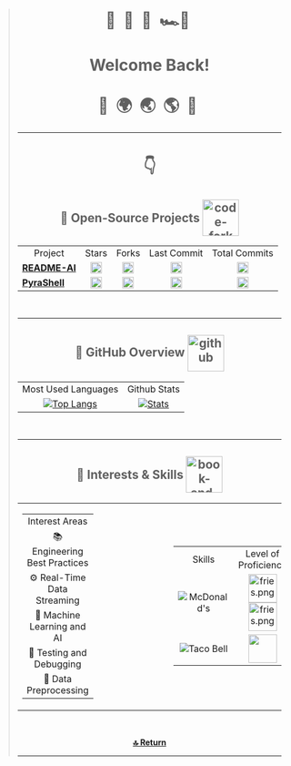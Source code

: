 <!-- Header -->
> <div align="center">
>     <h1>
>         🌊&nbsp;
>         🌴&nbsp;
>         🏰&nbsp;
>         🏎️💨&nbsp;
>         <br><br>
>         Welcome Back!
>         <br><br>
>         🛫&nbsp;
>         🌍&nbsp;
>         🌏&nbsp;
>         🌎&nbsp;
>         🛬&nbsp;
>     </h1>
> <hr>
> <h1>👇</h1>
>
> <!-- Open-Source Software -->
> <div align="center">
>   <h2>
>     <div style="display: inline-block;">
>       <span style="vertical-align: middle;">📍 Open-Source Projects</span>
>       <img width="64" height="64" src="https://img.icons8.com/nolan/64/1A6DFF/C822FF/code-fork.png"
>         style="vertical-align: middle;" alt="code-fork" />
>     </div>
>   </h2>
>   <table>
>     <tr>
>       <td align="center">Project</td>
>       <td align="center">Stars</td>
>       <td align="center">Forks</td>
>       <td align="center">Last Commit</td>
>       <td align="center">Total Commits</td>
>     </tr>
>     <tr>
>       <td align="center">
>         <a href="https://github.com/eli64s/README-AI" style="display: flex; align-items: center;">
>           <strong>README-AI</strong>
>         </a>
>       </td>
>       <td align="center">
>         <a href="https://github.com/eli64s/README-AI">
>           <img src="https://img.shields.io/github/stars/eli64s/README-AI?style=social&color=4F7DB3"
>             alt="README-AI Stars" height="20">
>         </a>
>       </td>
>       <td align="center">
>         <a href="https://github.com/eli64s/README-AI">
>           <img src="https://img.shields.io/github/forks/eli64s/README-AI?style=social&color=4F7DB3"
>             alt="README-AI Forks" height="20">
>         </a>
>       </td>
>       <td align="center">
>         <a href="https://github.com/eli64s/README-AI">
>           <img src="https://img.shields.io/github/commit-activity/y/eli64s/README-AI?style=social&color=4F7DB3"
>             alt="README-AI Total Commits" height="20">
>         </a>
>       </td>
>       <td align="center">
>         <a href="https://github.com/eli64s/README-AI">
>           <img src="https://img.shields.io/github/last-commit/eli64s/README-AI?style=social&color=4F7DB3"
>             alt="README-AI Last Commit" height="20">
>         </a>
>       </td>
>     </tr>
>     <tr>
>       <td align="center">
>         <a href="https://github.com/eli64s/PyraShell" style="display: flex; align-items: center;">
>           <strong>PyraShell</strong>
>         </a>
>       </td>
>       <td align="center">
>         <a href="https://github.com/eli64s/PyraShell">
>           <img src="https://img.shields.io/github/stars/eli64s/PyraShell?style=social&color=4F7DB3"
>             alt="PyraShell Stars" height="20">
>         </a>
>       </td>
>       <td align="center">
>         <a href="https://github.com/eli64s/PyraShell">
>           <img src="https://img.shields.io/github/forks/eli64s/PyraShell?style=social&color=4F7DB3"
>             alt="PyraShell Forks" height="20">
>         </a>
>       </td>
>       <td align="center">
>         <a href="https://github.com/eli64s/PyraShell">
>           <img src="https://img.shields.io/github/last-commit/eli64s/PyraShell?style=social&color=4F7DB3"
>             alt="PyraShell Last Commit" height="20">
>         </a>
>       </td>
>       <td align="center">
>         <a href="https://github.com/eli64s/PyraShell">
>           <img src="https://img.shields.io/github/commit-activity/y/eli64s/PyraShell?style=social&color=4F7DB3"
>             alt="PyraShell Total Commits" height="20">
>         </a>
>       </td>
>     </tr>
>   </table>
> </div>
> <br>
> <hr>
>
> 
> <!-- Github Usage Statistics -->
> <div align="center">
>     <h2>
>         <div style="display: inline-block;">
>             <span style="display: inline-block;">📍 GitHub Overview</span>
>             <img width="64" height="64" src="https://img.icons8.com/nolan/64/1A6DFF/C822FF/github.png"
>                 style="vertical-align: middle;" alt="github" />
>         </div>
>     </h2>
>     <table>
>         <tr>
>             <td align="center">
>                 Most Used Languages
>             </td>
>             <td align="center">
>                 Github Stats
>             </td>
>         </tr>
>         <tr>
>             <td align="center">
>                 <a href="https://github.com/anuraghazra/github-readme-stats">
>                     <img src="https://github-readme-stats.vercel.app/api/top-langs/?username=eli64s&layout=compact&theme=cobalt"
>                         alt="Top Langs">
>                 </a>
>             </td>
>             <td align="center">
>                 <a href="https://github.com/anuraghazra/github-readme-stats">
>                     <img src="https://github-readme-stats.vercel.app/api?username=eli64s&theme=cobalt&count_private=true&include_all_commits=true&show_icons=true&include_all_commits=true&custom_title=%20%GitHub%20%Stats"
>                         alt="Stats">
>                 </a>
>             </td>
>         </tr>
>     </table>
> </div>
> <br>
> <hr>
>
> 
> <!-- Interests, Studies, and Skills -->
> <div align="center">
>  <h2>
>    <div style="display: inline-block;">
>      <span style="vertical-align: middle;">📍 Interests & Skills</span>
>        <img width="64" height="64" src="https://img.icons8.com/nolan/64/1A6DFF/C822FF/book-and-pencil.png" style="vertical-align: middle;" alt="book-and-pencil" />
>     </div>
>  </h2>
>     <table>
>         <tr>
>             <td style="padding-right: 100px;">
>                 <table>
>                     <tr>
>                         <td align="center">
>                             Interest Areas
>                         </td>
>                     </tr>
>                     <tr>
>                         <td align="center">📚 Engineering Best Practices</td>
>                     </tr>
>                     <tr>
>                         <td align="center">⚙️ Real-Time Data Streaming</td>
>                     </tr>
>                     <tr>
>                         <td align="center">🤖 Machine Learning and AI</td>
>                     </tr>
>                     <tr>
>                         <td align="center">🧪 Testing and Debugging</td>
>                     </tr>
>                     <tr>
>                         <td align="center">🔄 Data Preprocessing</td>
>                     </tr>
>                 </table>
>             </td>
>             <td>&nbsp;&nbsp;&nbsp;&nbsp;</td> <!-- Empty cell for spacing -->
>             <td>
>                 <table>
>                     <tr>
>                         <td align="center">
>                             Skills
>                         </td>
>                         <td align="center">
>                             Level of Proficiency
>                         </td>
>                     </tr>
>                     <tr>
>                         <td align="center">
>                                 <img src="https://img.shields.io/badge/McDonald's-FBC817.svg?style=for-the-badge&logo=McDonald's&logoColor=black"
>                                 alt="McDonald's">
>                         </td>
>                         <td align="center">
>                                <img src="https://img.icons8.com/color/256/mcdonalds-french-fries.png" 
>                                 alt="fries.png"
>                                 height="50">
>                                <img src="https://img.icons8.com/color/256/mcdonalds-french-fries.png" 
>                                 alt="fries.png"
>                                 height="50">
>                         </td>
>                     </tr>
>                     <tr>
>                         <td align="center"><img
>                                 src="https://img.shields.io/badge/Taco%20Bell-38096C.svg?style=for-the-badge&logo=Taco-Bell&logoColor=white"
>                                 alt="Taco Bell"></td>
>                         <td align="center"><img
>                                 src="https://images-wixmp-ed30a86b8c4ca887773594c2.wixmp.com/f/9d373171-dec6-4799-b610-39da08d39942/dcmxqxj-de4517e6-0d36-4d0c-9457-fc710b9d32cf.png/v1/fill/w_800,h_308,strp/cute_tacos_by_biblio_dcmxqxj-fullview.png?token=eyJ0eXAiOiJKV1QiLCJhbGciOiJIUzI1NiJ9.eyJzdWIiOiJ1cm46YXBwOjdlMGQxODg5ODIyNjQzNzNhNWYwZDQxNWVhMGQyNmUwIiwiaXNzIjoidXJuOmFwcDo3ZTBkMTg4OTgyMjY0MzczYTVmMGQ0MTVlYTBkMjZlMCIsIm9iaiI6W1t7ImhlaWdodCI6Ijw9MzA4IiwicGF0aCI6IlwvZlwvOWQzNzMxNzEtZGVjNi00Nzk5LWI2MTAtMzlkYTA4ZDM5OTQyXC9kY214cXhqLWRlNDUxN2U2LTBkMzYtNGQwYy05NDU3LWZjNzEwYjlkMzJjZi5wbmciLCJ3aWR0aCI6Ijw9ODAwIn1dXSwiYXVkIjpbInVybjpzZXJ2aWNlOmltYWdlLm9wZXJhdGlvbnMiXX0.EWRRpGbXETzJ71LdlJvq3uQ8twwMbNXrwQWCaabz1z8"
>                                 height="50"></td>
>                     </tr>
>                 </table>
>             </td>
>         </tr>
>     </table>
> </div>
> <br>
> <div align="center">
>     <p align="right"><div align="center">
>         <a href="#top">
>             <b>🔝 Return</b>
>         </a>
>    </div></p>
> </div>
> </div>
> <hr>


<!--**eli64s/eli64s** is a ✨ _special_ ✨ repository because its `README.md` (this file) appears on your GitHub profile.
Here are some ideas to get you started:
- 🔭 I’m currently working on ...
- 🌱 I’m currently learning ...
- 👯 I’m looking to collaborate on ...
- 🤔 I’m looking for help with ...
- 💬 Ask me about ...
- 📫 How to reach me: ...
- 😄 Pronouns: ...
- ⚡ Fun fact: ...
-->
